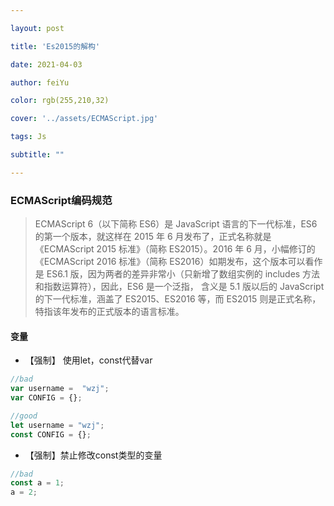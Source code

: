```yaml
---

layout: post

title: 'Es2015的解构'

date: 2021-04-03

author: feiYu

color: rgb(255,210,32)

cover: '../assets/ECMAScript.jpg'

tags: Js

subtitle: ""

---
```


### ECMAScript编码规范

> ECMAScript 6（以下简称 ES6）是 JavaScript 语言的下一代标准，ES6 的第一个版本，就这样在 2015 年 6 月发布了，正式名称就是《ECMAScript 2015 标准》（简称 ES2015）。2016 年 6 月，小幅修订的《ECMAScript 2016 标准》（简称 ES2016）如期发布，这个版本可以看作是 ES6.1 版，因为两者的差异非常小（只新增了数组实例的 includes 方法和指数运算符），因此，ES6 是一个泛指， 含义是 5.1 版以后的 JavaScript 的下一代标准，涵盖了 ES2015、ES2016 等，而 ES2015 则是正式名称，特指该年发布的正式版本的语言标准。



#### 变量

+ 【强制】 使用let，const代替var

```js
//bad
var username =  "wzj";
var CONFIG = {};

//good
let username = "wzj";
const CONFIG = {};
```

+ 【强制】禁止修改const类型的变量

```js
//bad
const a = 1;
a = 2;
```



